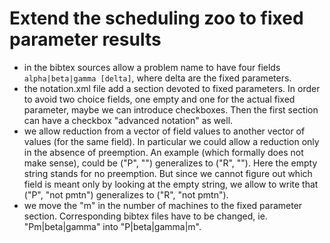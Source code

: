 # Extend the scheduling zoo to fixed parameter results

- in the bibtex sources allow a problem name to have four fields `alpha|beta|gamma [delta]`, where delta are the fixed parameters. 
- the notation.xml file add a section devoted to fixed parameters. In order to avoid two choice fields, one empty and one for the actual fixed parameter, maybe we can introduce checkboxes. Then the first section can have a checkbox "advanced notation" as well.
- we allow reduction from a vector of field values to another vector of values (for the same field). In particular we could allow a reduction only in the absence of preemption. An example (which formally does not make sense), could be ("P", "") generalizes to ("R", ""). Here the empty string stands for no preemption. But since we cannot figure out which field is meant only by looking at the empty string, we allow to write that ("P", "not pmtn") generalizes to ("R", "not pmtn").
- we move the "m" in the number of machines to the fixed parameter section. Corresponding bibtex files have to be changed, ie. "Pm|beta|gamma" into "P|beta|gamma|m".

